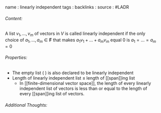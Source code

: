 name : linearly independent
tags : 
backlinks : 
source : #LADR

###### Content:
A list $v_1,...,v_m$ of vectors in $V$ is called linearly independent if the only choice of $a_1,...,a_m \in \textbf{F}$ that makes $a_1v_1+...+a_mv_m$ equal 0 is $a_1 = ... = a_m = 0$

###### Properties:
- The empty list ( ) is also declared to be linearly independent
- Length of linearly independent list $\leq$ length of [[span]]ing list
	- In [[finite-dimensional vector space]], the length of every linearly independent list of vectors is less than or equal to the length of every [[span]]ing list of vectors. 

###### Additional Thoughts:
